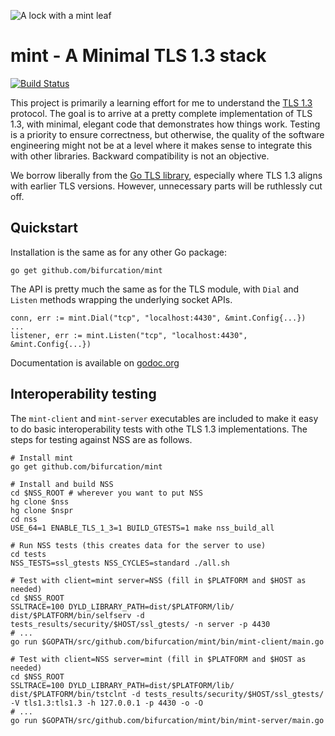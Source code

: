 ![A lock with a mint leaf](https://ipv.sx/mint/mint.svg)

mint - A Minimal TLS 1.3 stack
==============================

[![Build Status](https://circleci.com/gh/bifurcation/mint.svg)](https://circleci.com/gh/bifurcation/mint)

This project is primarily a learning effort for me to understand the [TLS
1.3](http://tlswg.github.io/tls13-spec/) protocol.  The goal is to arrive at a
pretty complete implementation of TLS 1.3, with minimal, elegant code that
demonstrates how things work.  Testing is a priority to ensure correctness, but
otherwise, the quality of the software engineering might not be at a level where
it makes sense to integrate this with other libraries.  Backward compatibility
is not an objective.

We borrow liberally from the [Go TLS
library](https://golang.org/pkg/crypto/tls/), especially where TLS 1.3 aligns
with earlier TLS versions.  However, unnecessary parts will be ruthlessly cut
off.

## Quickstart

Installation is the same as for any other Go package:

```
go get github.com/bifurcation/mint
```

The API is pretty much the same as for the TLS module, with `Dial` and `Listen`
methods wrapping the underlying socket APIs.

```
conn, err := mint.Dial("tcp", "localhost:4430", &mint.Config{...})
...
listener, err := mint.Listen("tcp", "localhost:4430", &mint.Config{...})
```

Documentation is available on
[godoc.org](https://godoc.org/github.com/bifurcation/mint)


## Interoperability testing

The `mint-client` and `mint-server` executables are included to make it easy to
do basic interoperability tests with othe TLS 1.3 implementations.  The steps
for testing against NSS are as follows.

```
# Install mint
go get github.com/bifurcation/mint

# Install and build NSS
cd $NSS_ROOT # wherever you want to put NSS
hg clone $nss
hg clone $nspr
cd nss
USE_64=1 ENABLE_TLS_1_3=1 BUILD_GTESTS=1 make nss_build_all

# Run NSS tests (this creates data for the server to use)
cd tests
NSS_TESTS=ssl_gtests NSS_CYCLES=standard ./all.sh

# Test with client=mint server=NSS (fill in $PLATFORM and $HOST as needed)
cd $NSS_ROOT
SSLTRACE=100 DYLD_LIBRARY_PATH=dist/$PLATFORM/lib/ dist/$PLATFORM/bin/selfserv -d tests_results/security/$HOST/ssl_gtests/ -n server -p 4430
# ...
go run $GOPATH/src/github.com/bifurcation/mint/bin/mint-client/main.go

# Test with client=NSS server=mint (fill in $PLATFORM and $HOST as needed)
cd $NSS_ROOT
SSLTRACE=100 DYLD_LIBRARY_PATH=dist/$PLATFORM/lib/ dist/$PLATFORM/bin/tstclnt -d tests_results/security/$HOST/ssl_gtests/ -V tls1.3:tls1.3 -h 127.0.0.1 -p 4430 -o -O
# ...
go run $GOPATH/src/github.com/bifurcation/mint/bin/mint-server/main.go
```


